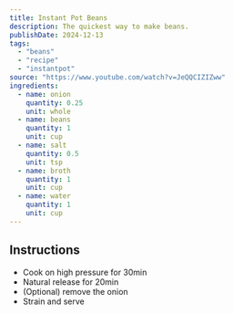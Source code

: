 ```yaml
---
title: Instant Pot Beans
description: The quickest way to make beans.
publishDate: 2024-12-13
tags:
  - "beans"
  - "recipe"
  - "instantpot"
source: "https://www.youtube.com/watch?v=JeQQCIZIZww"
ingredients:
  - name: onion
    quantity: 0.25
    unit: whole
  - name: beans
    quantity: 1
    unit: cup
  - name: salt
    quantity: 0.5
    unit: tsp
  - name: broth
    quantity: 1
    unit: cup
  - name: water
    quantity: 1
    unit: cup
---
```


## Instructions

- Cook on high pressure for 30min
- Natural release for 20min
- (Optional) remove the onion
- Strain and serve
